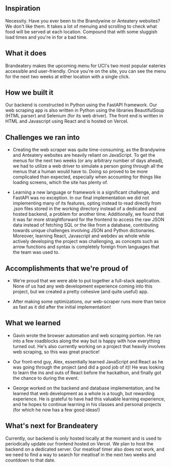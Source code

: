 ## Inspiration

Necessity. Have you ever been to the Brandywine or Anteatery websites? We don't like them. It takes a lot of menuing and scrolling to check what food will be served at each location. Compound that with some sluggish load times and you're in for a bad time.

## What it does

Brandeatery makes the upcoming menu for UCI's two most popular eateries accessible and user-friendly. Once you're on the site, you can see the menu for the next two weeks at either location with a single click.

## How we built it

Our backend is constructed in Python using the FastAPI framework. Our web scraping app is also written in Python using the libraries BeautifulSoup (HTML parser) and Selenium (for its web driver). The front end is written in HTML and Javascript using React and is hosted on Vercel.

## Challenges we ran into

- Creating the web scraper was quite time-consuming, as the Brandywine and Anteatery websites are heavily reliant on JavaScript. To get the menus for the next two weeks (or any arbitrary number of days ahead), we had to utilize a web driver to simulate a person going through all the menus that a human would have to. Doing so proved to be more complicated than expected, especially when accounting for things like loading screens, which the site has plenty of.

- Learning a new language or framework is a significant challenge, and FastAPI was no exception. In our final implementation we did not implementing many of its features, opting instead to read directly from .json files stored in the working directory instead of a dedicated and hosted backend, a problem for another time. Additionally, we found that it was far more straightforward for the frontend to access the raw JSON data instead of fetching SQL or the like from a database, contributing towards unique challenges involving JSON and Python dictionaries. Moreover, learning React, Javascript and webdev as whole while actively developing the project was challenging, as concepts such as arrow functions and syntax is completely foreign from languages that the team was used to.

## Accomplishments that we're proud of

- We're proud that we were able to put together a full-stack application. None of us had any web development experience coming into this project, but we created a pretty cohesive (and quite useful) app.

- After making some optimizations, our web-scraper runs more than twice as fast as it did after the initial implementation!

## What we learned

- Gavin wrote the browser automation and web scraping portion. He ran into a few roadblocks along the way but is happy with how everything turned out. He's also currently working on a project that heavily involves web scraping, so this was great practice!

- Our front-end guy, Alex, essentially learned JavaScript and React as he was going through the project (and did a good job of it)! He was    looking to learn the ins and outs of React before the hackathon, and finally got the chance to during the event.

- George worked on the backend and database implementation, and he learned that web development as a whole is a tough, but rewarding experience. He is grateful to have had this valuable learning experience, and he hopes to continue learning in his classes and personal projects (for which he now has a few good ideas!)

## What's next for Brandeatery

Currently, our backend is only hosted locally at the moment and is used to periodically update our frontend hosted on Vercel. We plan to host the backend on a dedicated server. Our meatloaf timer also does not work, and we need to find a way to search for meatloaf in the next two weeks and countdown to that date. 